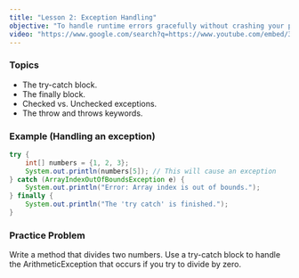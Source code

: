 ```yaml
---
title: "Lesson 2: Exception Handling"
objective: "To handle runtime errors gracefully without crashing your program."
video: "https://www.google.com/search?q=https://www.youtube.com/embed/3QfuVz2m45I"
---
```


### Topics

- The try-catch block.
- The finally block.
- Checked vs. Unchecked exceptions.
- The throw and throws keywords.

### Example (Handling an exception)

```java
try {
    int[] numbers = {1, 2, 3};
    System.out.println(numbers[5]); // This will cause an exception
} catch (ArrayIndexOutOfBoundsException e) {
    System.out.println("Error: Array index is out of bounds.");
} finally {
    System.out.println("The 'try catch' is finished.");
}
```

### Practice Problem

Write a method that divides two numbers. Use a try-catch block to handle the ArithmeticException that occurs if you try to divide by zero.
